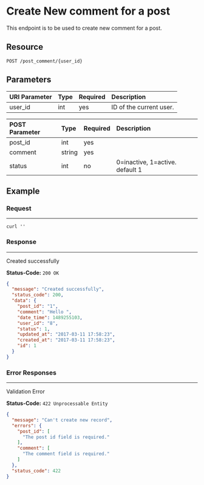 # Create New comment for a post

This endpoint is to be used to create new comment for a post.

## Resource

```
POST /post_comment/{user_id}
```

## Parameters

URI Parameter | Type | Required | Description
:------------ | :--- | :------- | :----------
user_id       | int  | yes      | ID of the current user.


POST Parameter | Type   | Required | Description
:------------ | :----- | :------- | :----------
post_id       | int    | yes      |
comment       | string | yes      |
status        | int    | no       | 0=inactive, 1=active. default 1

## Example

### Request

--------------------------------------------------------------------------------

```curl
curl ''
```

### Response

--------------------------------------------------------------------------------
Created successfully

**Status-Code:** `200 OK`

```json
{
  "message": "Created successfully",
  "status_code": 200,
  "data": {
    "post_id": "1",
    "comment": "Hello ",
    "date_time": 1489255103,
    "user_id": "8",
    "status": 1,
    "updated_at": "2017-03-11 17:58:23",
    "created_at": "2017-03-11 17:58:23",
    "id": 1
  }
}
```

### Error Responses

--------------------------------------------------------------------------------
Validation Error

**Status-Code:** `422 Unprocessable Entity`

```json
{
  "message": "Can't create new record",
  "errors": {
    "post_id": [
      "The post id field is required."
    ],
    "comment": [
      "The comment field is required."
    ]
  },
  "status_code": 422
}
```
